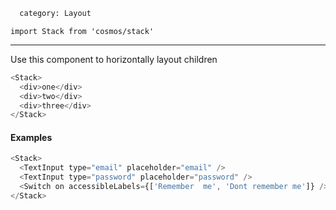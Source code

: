 ```meta
  category: Layout
```

`import Stack from 'cosmos/stack'`

---

Use this component to horizontally layout children

```js props
<Stack>
  <div>one</div>
  <div>two</div>
  <div>three</div>
</Stack>
```

#### Examples

```js
<Stack>
  <TextInput type="email" placeholder="email" />
  <TextInput type="password" placeholder="password" />
  <Switch on accessibleLabels={['Remember  me', 'Dont remember me']} />
</Stack>
```

